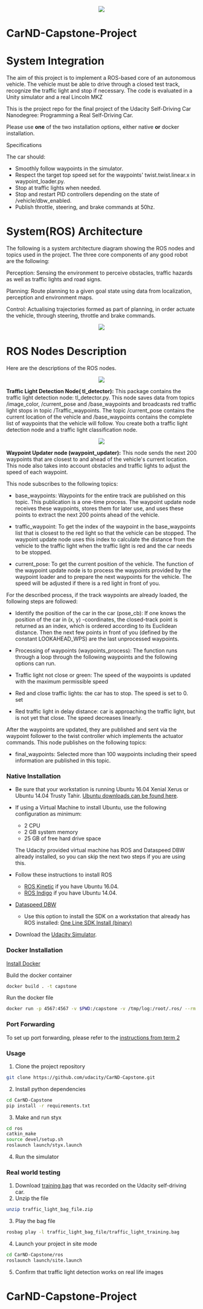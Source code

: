  <p align="center">
<img src=".//bild22.jpeg">
</p> 



# CarND-Capstone-Project
# System Integration
The aim of this project is to implement a ROS-based core of an autonomous vehicle. The vehicle must be able to drive through a closed test track, recognize the traffic light and stop if necessary. The code is evaluated in a Unity simulator and a real Lincoln MKZ

This is the project repo for the final project of the Udacity Self-Driving Car Nanodegree: Programming a Real Self-Driving Car.

Please use **one** of the two installation options, either native **or** docker installation.

Specifications

The car should:

- Smoothly follow waypoints in the simulator.
- Respect the target top speed set for the waypoints' twist.twist.linear.x in waypoint_loader.py. 
- Stop at traffic lights when needed.
- Stop and restart PID controllers depending on the state of /vehicle/dbw_enabled.
- Publish throttle, steering, and brake commands at 50hz.


# System(ROS) Architecture
The following is a system architecture diagram showing the ROS nodes and topics used in the project.
The three core components of any good robot are the following:

Perception: Sensing the environment to perceive obstacles, traffic hazards as well as traffic lights and road signs.

Planning: Route planning to a given goal state using data from localization, perception and environment maps.

Control: Actualising trajectories formed as part of planning, in order actuate the vehicle, through steering, throttle and brake commands.

 <p align="center">
<img src=".//ros_nodes.png">
</p> 

# ROS Nodes Description
Here are the descriptions of the ROS nodes.
 <p align="center">
<img src=".//node_tld.png">
</p> 

**Traffic Light Detection Node( tl_detector):** This package contains the traffic light detection node: tl_detector.py. This node saves data from topics /image_color, /current_pose and /base_waypoints and broadcasts red traffic light stops in topic /Traffic_waypoints. The topic /current_pose contains the current location of the vehicle and /base_waypoints contains the complete list of waypoints that the vehicle will follow. You create both a traffic light detection node and a traffic light classification node.

 <p align="center">
<img src=".//node_wpu.png">
</p> 

**Waypoint Updater node (waypoint_updater):** This node sends the next 200 waypoints that are closest to and ahead of the vehicle's current location. This node also takes into account obstacles and traffic lights to adjust the speed of each waypoint.

This node subscribes to the following topics:
- base_waypoints: Waypoints for the entire track are published on this topic. This publication is a one-time process. The waypoint update node receives these waypoints, stores them for later use, and uses these points to extract the next 200 points ahead of the vehicle.

- traffic_waypoint: To get the index of the waypoint in the base_waypoints list that is closest to the red light so that the vehicle can be stopped. The waypoint update node uses this index to calculate the distance from the vehicle to the traffic light when the traffic light is red and the car needs to be stopped.

- current_pose: To get the current position of the vehicle.
The function of the waypoint update node is to process the waypoints provided by the waypoint loader and to prepare the next waypoints for the vehicle. The speed will be adjusted if there is a red light in front of you.

For the described process, if the track waypoints are already loaded, the following steps are followed:

- Identify the position of the car in the car (pose_cb): If one knows the position of the car in (x, y) -coordinates, the closed-track point is returned as an index, which is ordered according to its Euclidean distance. Then the next few points in front of you (defined by the constant LOOKAHEAD_WPS) are the last unprocessed waypoints.

- Processing of waypoints (waypoints_process): The function runs through a loop through the following waypoints and the following options can run.

- Traffic light not close or green: The speed of the waypoints is updated with the maximum permissible speed

- Red and close traffic lights: the car has to stop. The speed is set to 0. set

- Red traffic light in delay distance: car is approaching the traffic light, but is not yet that close. The speed decreases linearly.

After the waypoints are updated, they are published and sent via the waypoint follower to the twist controller which implements the actuator commands. This node publishes on the following topics:

- final_waypoints: Selected more than 100 waypoints including their speed information are published in this topic.


### Native Installation

* Be sure that your workstation is running Ubuntu 16.04 Xenial Xerus or Ubuntu 14.04 Trusty Tahir. [Ubuntu downloads can be found here](https://www.ubuntu.com/download/desktop).
* If using a Virtual Machine to install Ubuntu, use the following configuration as minimum:
  * 2 CPU
  * 2 GB system memory
  * 25 GB of free hard drive space

  The Udacity provided virtual machine has ROS and Dataspeed DBW already installed, so you can skip the next two steps if you are using this.

* Follow these instructions to install ROS
  * [ROS Kinetic](http://wiki.ros.org/kinetic/Installation/Ubuntu) if you have Ubuntu 16.04.
  * [ROS Indigo](http://wiki.ros.org/indigo/Installation/Ubuntu) if you have Ubuntu 14.04.
* [Dataspeed DBW](https://bitbucket.org/DataspeedInc/dbw_mkz_ros)
  * Use this option to install the SDK on a workstation that already has ROS installed: [One Line SDK Install (binary)](https://bitbucket.org/DataspeedInc/dbw_mkz_ros/src/81e63fcc335d7b64139d7482017d6a97b405e250/ROS_SETUP.md?fileviewer=file-view-default)
* Download the [Udacity Simulator](https://github.com/udacity/CarND-Capstone/releases).

### Docker Installation
[Install Docker](https://docs.docker.com/engine/installation/)

Build the docker container
```bash
docker build . -t capstone
```

Run the docker file
```bash
docker run -p 4567:4567 -v $PWD:/capstone -v /tmp/log:/root/.ros/ --rm -it capstone
```

### Port Forwarding
To set up port forwarding, please refer to the [instructions from term 2](https://classroom.udacity.com/nanodegrees/nd013/parts/40f38239-66b6-46ec-ae68-03afd8a601c8/modules/0949fca6-b379-42af-a919-ee50aa304e6a/lessons/f758c44c-5e40-4e01-93b5-1a82aa4e044f/concepts/16cf4a78-4fc7-49e1-8621-3450ca938b77)

### Usage

1. Clone the project repository
```bash
git clone https://github.com/udacity/CarND-Capstone.git
```

2. Install python dependencies
```bash
cd CarND-Capstone
pip install -r requirements.txt
```
3. Make and run styx
```bash
cd ros
catkin_make
source devel/setup.sh
roslaunch launch/styx.launch
```
4. Run the simulator

### Real world testing
1. Download [training bag](https://s3-us-west-1.amazonaws.com/udacity-selfdrivingcar/traffic_light_bag_file.zip) that was recorded on the Udacity self-driving car.
2. Unzip the file
```bash
unzip traffic_light_bag_file.zip
```
3. Play the bag file
```bash
rosbag play -l traffic_light_bag_file/traffic_light_training.bag
```
4. Launch your project in site mode
```bash
cd CarND-Capstone/ros
roslaunch launch/site.launch
```
5. Confirm that traffic light detection works on real life images
# CarND-Capstone-Project
